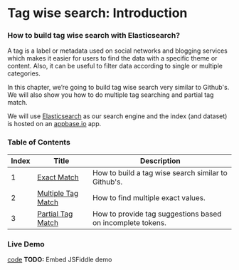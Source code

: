 # Tag wise search: Introduction

### How to build tag wise search with Elasticsearch?

A tag is a label or metadata used on social networks and blogging services which makes it easier for users to find the data with a specific theme or content. Also, it can be useful to filter data according to single or multiple categories.

In this chapter, we’re going to build tag wise search very similar to Github's. We will also show you how to do multiple tag searching and partial tag match.

We will use [Elasticsearch](https://www.elastic.co/products/elasticsearch) as our search engine and the index (and dataset) is hosted on an [appbase.io](https://appbase.io) app.

### Table of Contents

| Index     | Title    | Description |
| ---------- | ---------- |---------|
| 1       | [Exact Match](https://appbaseio.gitbooks.io/esc/content/tagwise-search/exact-match.html) | How to build a tag wise search similar to Github's. |
| 2       | [Multiple Tag Match](https://appbaseio.gitbooks.io/esc/content/tagwise-search/exact-match.html) | How to find multiple exact values.
| 3       | [Partial Tag Match](https://appbaseio.gitbooks.io/esc/content/tagwise-search/partial-tag-match-tbh.html) | How to provide tag suggestions based on incomplete tokens. |

### Live Demo
<script async src="//jsfiddle.net/1b8tcxs4/3/embed/"></script>
[code](https://jsfiddle.net/1b8tcxs4/3/)
**TODO:** Embed JSFiddle demo
